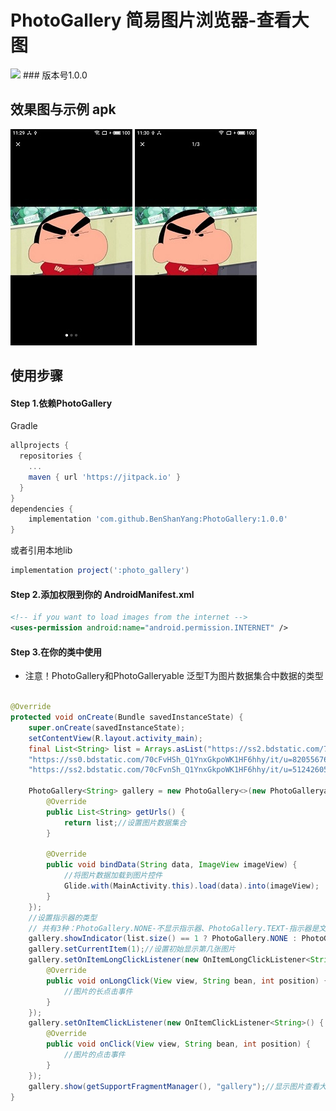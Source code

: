 # PhotoGallery 简易图片浏览器-查看大图

[![](https://jitpack.io/v/BenShanYang/PhotoGallery.svg)](https://jitpack.io/#BenShanYang/PhotoGallery) ### 版本号1.0.0

## 效果图与示例 apk

![photo_gallery1](https://github.com/BenShanYang/PhotoGallery/blob/main/image_demo/1.jpg)
![photo_gallery2](https://github.com/BenShanYang/PhotoGallery/blob/main/image_demo/2.jpg)


## 使用步骤

#### Step 1.依赖PhotoGallery
Gradle
```groovy
allprojects {
  repositories {
    ...
    maven { url 'https://jitpack.io' }
  }
}
dependencies {
    implementation 'com.github.BenShanYang:PhotoGallery:1.0.0'
}
```
或者引用本地lib
```groovy
implementation project(':photo_gallery')
```

#### Step 2.添加权限到你的 AndroidManifest.xml
```xml
<!-- if you want to load images from the internet -->
<uses-permission android:name="android.permission.INTERNET" /> 
```

#### Step 3.在你的类中使用

- 注意！PhotoGallery<T>和PhotoGalleryable<T> 泛型T为图片数据集合中数据的类型

```java

@Override
protected void onCreate(Bundle savedInstanceState) {
    super.onCreate(savedInstanceState);
    setContentView(R.layout.activity_main);
    final List<String> list = Arrays.asList("https://ss2.bdstatic.com/70cFvnSh_Q1YnxGkpoWK1HF6hhy/it/u=518565351,741314501&fm=26&gp=0.jpg", 
    "https://ss0.bdstatic.com/70cFvHSh_Q1YnxGkpoWK1HF6hhy/it/u=820556762,652942924&fm=26&gp=0.jpg", 
    "https://ss2.bdstatic.com/70cFvnSh_Q1YnxGkpoWK1HF6hhy/it/u=512426052,3777200390&fm=26&gp=0.jpg");
    
    PhotoGallery<String> gallery = new PhotoGallery<>(new PhotoGalleryable<String>() {
        @Override
        public List<String> getUrls() {
            return list;//设置图片数据集合
        }

        @Override
        public void bindData(String data, ImageView imageView) {
            //将图片数据加载到图片控件
            Glide.with(MainActivity.this).load(data).into(imageView);
        }
    });
    //设置指示器的类型 
    // 共有3种：PhotoGallery.NONE-不显示指示器、PhotoGallery.TEXT-指示器是文字类型的、PhotoGallery.CIRCLE-指示器是圆点类型的
    gallery.showIndicator(list.size() == 1 ? PhotoGallery.NONE : PhotoGallery.TEXT);
    gallery.setCurrentItem(1);//设置初始显示第几张图片
    gallery.setOnItemLongClickListener(new OnItemLongClickListener<String>() {
        @Override
        public void onLongClick(View view, String bean, int position) {
            //图片的长点击事件
        }
    });
    gallery.setOnItemClickListener(new OnItemClickListener<String>() {
        @Override
        public void onClick(View view, String bean, int position) {
            //图片的点击事件
        }
    });
    gallery.show(getSupportFragmentManager(), "gallery");//显示图片查看大图
}
    
```



